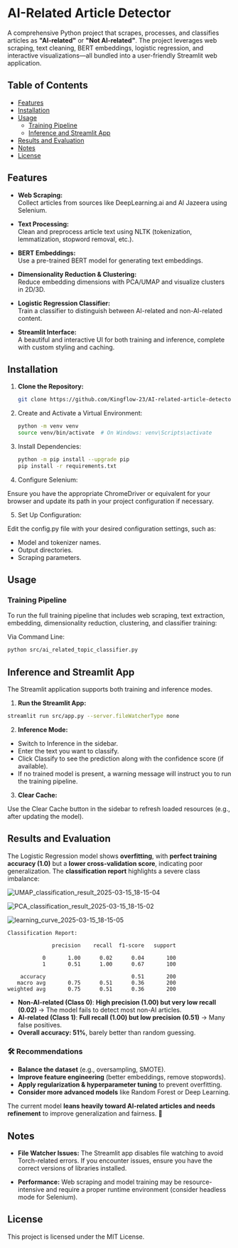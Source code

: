 # AI-Related Article Detector

A comprehensive Python project that scrapes, processes, and classifies articles as **"AI-related"** or **"Not AI-related"**. The project leverages web scraping, text cleaning, BERT embeddings, logistic regression, and interactive visualizations—all bundled into a user-friendly Streamlit web application.

## Table of Contents

- [Features](#features)
- [Installation](#installation)
- [Usage](#usage)
  - [Training Pipeline](#training-pipeline)
  - [Inference and Streamlit App](#inference-and-streamlit-app)
- [Results and Evaluation](#results-and-evaluation)
- [Notes](#notes)
- [License](#license)

## Features

- **Web Scraping:**  
  Collect articles from sources like DeepLearning.ai and Al Jazeera using Selenium.

- **Text Processing:**  
  Clean and preprocess article text using NLTK (tokenization, lemmatization, stopword removal, etc.).

- **BERT Embeddings:**  
  Use a pre-trained BERT model for generating text embeddings.

- **Dimensionality Reduction & Clustering:**  
  Reduce embedding dimensions with PCA/UMAP and visualize clusters in 2D/3D.

- **Logistic Regression Classifier:**  
  Train a classifier to distinguish between AI-related and non-AI-related content.

- **Streamlit Interface:**  
  A beautiful and interactive UI for both training and inference, complete with custom styling and caching.

## Installation

1. **Clone the Repository:**

   ```bash
   git clone https://github.com/Kingflow-23/AI-related-article-detector.git
   ```

2. Create and Activate a Virtual Environment:

    ```bash
    python -m venv venv
    source venv/bin/activate  # On Windows: venv\Scripts\activate
    ```

3. Install Dependencies:
    ```bash
    python -m pip install --upgrade pip
    pip install -r requirements.txt
    ```

4. Configure Selenium:

Ensure you have the appropriate ChromeDriver or equivalent for your browser and update its path in your project configuration if necessary.

5. Set Up Configuration:

Edit the config.py file with your desired configuration settings, such as:

- Model and tokenizer names.
- Output directories.
- Scraping parameters.

## Usage

### Training Pipeline

To run the full training pipeline that includes web scraping, text extraction, embedding, dimensionality reduction, clustering, and classifier training:

Via Command Line:
```bash 
python src/ai_related_topic_classifier.py
```


## Inference and Streamlit App
The Streamlit application supports both training and inference modes.

1. **Run the Streamlit App:**

```bash
streamlit run src/app.py --server.fileWatcherType none
```

2. **Inference Mode:**

- Switch to Inference in the sidebar.
- Enter the text you want to classify.
- Click Classify to see the prediction along with the confidence score (if available).
- If no trained model is present, a warning message will instruct you to run the training pipeline.

3. **Clear Cache:**

Use the Clear Cache button in the sidebar to refresh loaded resources (e.g., after updating the model).

## Results and Evaluation

The Logistic Regression model shows **overfitting**, with **perfect training accuracy (1.0)** but a **lower cross-validation score**, indicating poor generalization. The **classification report** highlights a severe class imbalance:  

![UMAP_classification_result_2025-03-15_18-15-04](https://github.com/user-attachments/assets/a9c0872d-a31c-4fa6-be5d-53f7a8e526a3)

![PCA_classification_result_2025-03-15_18-15-02](https://github.com/user-attachments/assets/4c5209fa-53fa-41de-8a0b-fb64fae8034b)

![learning_curve_2025-03-15_18-15-05](https://github.com/user-attachments/assets/9f7c4bb8-1206-4a31-8cc0-8a77481e4d11)

```
Classification Report:

              precision    recall  f1-score   support

           0       1.00      0.02      0.04       100
           1       0.51      1.00      0.67       100

    accuracy                           0.51       200
   macro avg       0.75      0.51      0.36       200
weighted avg       0.75      0.51      0.36       200
```

- **Non-AI-related (Class 0)**: **High precision (1.00) but very low recall (0.02)** → The model fails to detect most non-AI articles.  
- **AI-related (Class 1)**: **Full recall (1.00) but low precision (0.51)** → Many false positives.  
- **Overall accuracy: 51%**, barely better than random guessing.  

### 🛠️ Recommendations  
- **Balance the dataset** (e.g., oversampling, SMOTE).  
- **Improve feature engineering** (better embeddings, remove stopwords).  
- **Apply regularization & hyperparameter tuning** to prevent overfitting.  
- **Consider more advanced models** like Random Forest or Deep Learning.  

The current model **leans heavily toward AI-related articles and needs refinement** to improve generalization and fairness. 🚀

## Notes

- **File Watcher Issues:**
The Streamlit app disables file watching to avoid Torch-related errors. If you encounter issues, ensure you have the correct versions of libraries installed.

- **Performance:**
Web scraping and model training may be resource-intensive and require a proper runtime environment (consider headless mode for Selenium).


## License

This project is licensed under the MIT License.   

